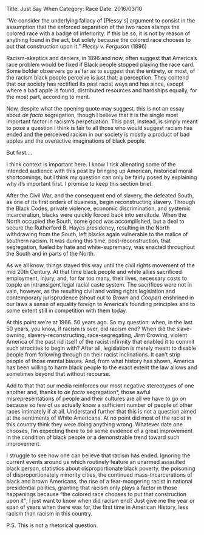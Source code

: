 Title: Just Say When
Category: Race
Date: 2016/03/10

“We consider the underlying fallacy of [Plessy's] argument to consist in the assumption that the enforced separation of the two races stamps the colored race with a badge of inferiority. If this be so, it is not by reason of anything found in the act, but solely because the colored race chooses to put that construction upon it.” *Plessy v. Ferguson* (1896)

Racism-skeptics and deniers, in 1896 and now, often suggest that America’s race problem would be fixed if Black people stopped playing the race card. Some bolder observers go as far as to suggest that the entirety, or most, of the racism black people perceive is just that; a perception. They contend that our society has rectified its past racist ways and has since, except where a bad apple is found, distributed resources and hardships equally, for the most part, according to merit.

Now, despite what the opening quote may suggest, this is not an essay about *de facto* segregation, though I believe that it is the single most important factor in racism’s perpetuation. This post, instead, is simply meant to pose a question I think is fair to all those who would suggest racism has ended and the perceived racism in our society is mostly a product of bad apples and the overactive imaginations of black people.

But first….

I think context is important here. I know I risk alienating some of the intended audience with this post by bringing up American, historical moral shortcomings, but I think my question can only be fairly posed by explaining why it’s important first. I promise to keep this section brief.

After the Civil War, and the consequent end of slavery, the defeated South, as one of its first orders of business, begin reconstructing slavery. Through the Black Codes, private violence, economic discrimination, and systemic incarceration, blacks were quickly forced back into servitude. When the North occupied the South, some good was accomplished, but a deal to secure the Rutherford B. Hayes presidency, resulting in the North withdrawing from the South, left blacks again vulnerable to the malice of southern racism. It was during this time, post-reconstruction, that segregation, fueled by hate and white-supremacy, was enacted throughout the South and in parts of the North.

As we all know, things stayed this way until the civil rights movement of the mid 20th Century. At that time black people and white allies  sacrificed employment, injury, and, for far too many, their lives, necessary costs to topple an intransigent legal racial caste system. The sacrifices were not in vain, however, as the resulting civil and voting rights legislation and contemporary jurisprudence (shout out to *Brown* and *Cooper*) enshrined in our laws a sense of equality foreign to America’s founding principles and to some extent still in competition with them today.

At this point we’re at 1966. 50 years ago. So my question: when, in the last 50 years, you know, if racism is over, did racism end? When did the slave-owning, slavery-reconstructing, race-segregating, Jirm Crowing, violent America of the past rid itself of the racist infirmity that enabled it to commit such atrocities to begin with? After all, legislation is merely meant to disable people from following through on their racist inclinations. It can’t strip people of those mental biases. And, from what history has shown, America has been willing to harm black people to the exact extent the law allows and sometimes beyond that without recourse.

Add to that that our media reinforces our most negative stereotypes of one another and, thanks to *de facto* segregation*, those awful misrepresentations of people and their cultures are all we have to go on because so few of us actually know a sufficient number of people of other races intimately if at all. Understand further that this is not a question aimed at the sentiments of White Americans. At no point did most of the racist in this country think they were doing anything wrong. Whatever date one chooses, I’m expecting there to be some evidence of a great improvement in the condition of black people or a demonstrable trend toward such improvement.

I struggle to see how one can believe that racism has ended. Ignoring the current events around us which routinely feature an unarmed assaulted black person, statistics about disproportionate black poverty, the poisoning of disproportionately minority cities, the continued mass-incarcerations of black and brown Americans, the rise of a fear-mongering racist in national presidential politics, granting that racism only plays a factor in those happenings because “the colored race chooses to put that construction upon it"; I just want to know when did racism end? Just give me the year or span of years when there was for, the first time in American History, less racism than racism in this country.

P.S. This is not a rhetorical question.


